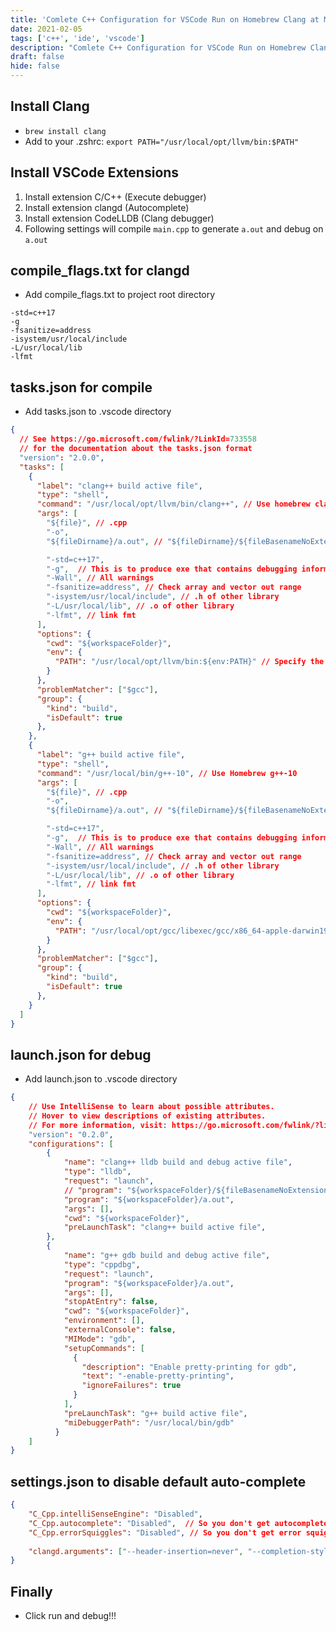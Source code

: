 ```yaml
---
title: 'Comlete C++ Configuration for VSCode Run on Homebrew Clang at Mac'
date: 2021-02-05
tags: ['c++', 'ide', 'vscode']
description: "Comlete C++ Configuration for VSCode Run on Homebrew Clang at Mac"
draft: false
hide: false
---
```


## Install Clang
* `brew install clang`
* Add to your .zshrc: `export PATH="/usr/local/opt/llvm/bin:$PATH"`

## Install VSCode Extensions
1. Install extension C/C++ (Execute debugger)
2. Install extension clangd (Autocomplete)
3. Install extension CodeLLDB (Clang debugger)
4. Following settings will compile `main.cpp` to generate `a.out` and debug on `a.out`

## compile_flags.txt for clangd
* Add compile_flags.txt to project root directory
```
-std=c++17
-g
-fsanitize=address
-isystem/usr/local/include
-L/usr/local/lib
-lfmt
```

## tasks.json for compile
* Add tasks.json to .vscode directory
``` json
{
  // See https://go.microsoft.com/fwlink/?LinkId=733558
  // for the documentation about the tasks.json format
  "version": "2.0.0",
  "tasks": [
    {
      "label": "clang++ build active file",
      "type": "shell",
      "command": "/usr/local/opt/llvm/bin/clang++", // Use homebrew clang++
      "args": [
        "${file}", // .cpp
        "-o",
        "${fileDirname}/a.out", // "${fileDirname}/${fileBasenameNoExtension}"

        "-std=c++17",
        "-g",  // This is to produce exe that contains debugging information
        "-Wall", // All warnings
        "-fsanitize=address", // Check array and vector out range
        "-isystem/usr/local/include", // .h of other library
        "-L/usr/local/lib", // .o of other library
        "-lfmt", // link fmt
      ],
      "options": {
        "cwd": "${workspaceFolder}",
        "env": {
          "PATH": "/usr/local/opt/llvm/bin:${env:PATH}" // Specify the homebrew clang directory to use its ld to link
        }
      },
      "problemMatcher": ["$gcc"],
      "group": {
        "kind": "build",
        "isDefault": true
      },
    },
    {
      "label": "g++ build active file",
      "type": "shell",
      "command": "/usr/local/bin/g++-10", // Use Homebrew g++-10
      "args": [
        "${file}", // .cpp
        "-o",
        "${fileDirname}/a.out", // "${fileDirname}/${fileBasenameNoExtension}"

        "-std=c++17",
        "-g",  // This is to produce exe that contains debugging information
        "-Wall", // All warnings
        "-fsanitize=address", // Check array and vector out range
        "-isystem/usr/local/include", // .h of other library
        "-L/usr/local/lib", // .o of other library
        "-lfmt", // link fmt
      ],
      "options": {
        "cwd": "${workspaceFolder}",
        "env": {
          "PATH": "/usr/local/opt/gcc/libexec/gcc/x86_64-apple-darwin19/10.2.0:${env:PATH}" // Specify the homebrew cc1plus directory to use its ld to link
        }
      },
      "problemMatcher": ["$gcc"],
      "group": {
        "kind": "build",
        "isDefault": true
      },
    }
  ]
}
```

## launch.json for debug
* Add launch.json to .vscode directory
``` json
{
    // Use IntelliSense to learn about possible attributes.
    // Hover to view descriptions of existing attributes.
    // For more information, visit: https://go.microsoft.com/fwlink/?linkid=830387
    "version": "0.2.0",
    "configurations": [
        {
            "name": "clang++ lldb build and debug active file",
            "type": "lldb",
            "request": "launch",
            // "program": "${workspaceFolder}/${fileBasenameNoExtension}",
            "program": "${workspaceFolder}/a.out",
            "args": [],
            "cwd": "${workspaceFolder}",
            "preLaunchTask": "clang++ build active file",
        },
        {
            "name": "g++ gdb build and debug active file",
            "type": "cppdbg",
            "request": "launch",
            "program": "${workspaceFolder}/a.out",
            "args": [],
            "stopAtEntry": false,
            "cwd": "${workspaceFolder}",
            "environment": [],
            "externalConsole": false,
            "MIMode": "gdb",
            "setupCommands": [
              {
                "description": "Enable pretty-printing for gdb",
                "text": "-enable-pretty-printing",
                "ignoreFailures": true
              }
            ],
            "preLaunchTask": "g++ build active file",
            "miDebuggerPath": "/usr/local/bin/gdb"
          }
    ]
}
```

## settings.json to disable default auto-complete
``` json
{
    "C_Cpp.intelliSenseEngine": "Disabled",
    "C_Cpp.autocomplete": "Disabled",  // So you don't get autocomplete from both extensions.
    "C_Cpp.errorSquiggles": "Disabled", // So you don't get error squiggles from both extensions (clangd's seem to be more reliable anyway).
    
    "clangd.arguments": ["--header-insertion=never", "--completion-style=detailed"],
}
```

## Finally
* Click run and debug!!!
